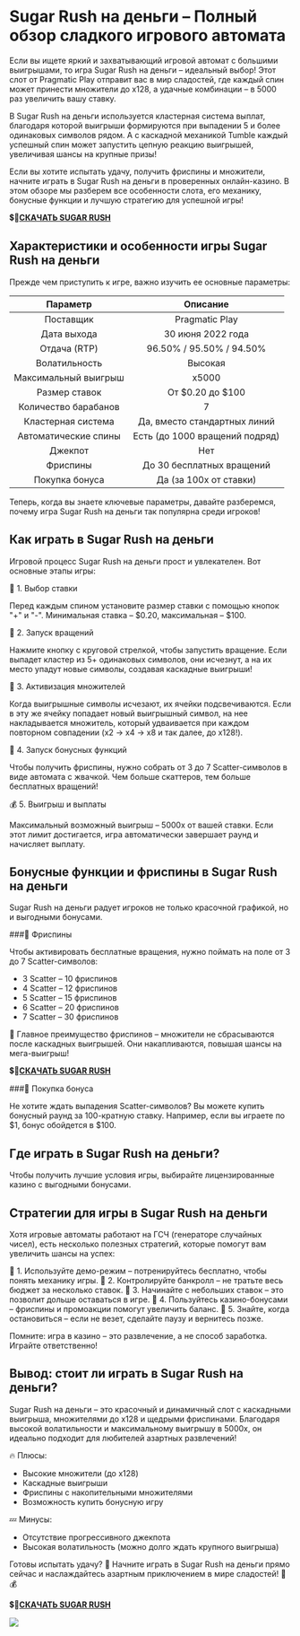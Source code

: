 # Sugar Rush на деньги – Полный обзор сладкого игрового автомата

Если вы ищете яркий и захватывающий игровой автомат с большими выигрышами, то игра Sugar Rush на деньги – идеальный выбор! Этот слот от Pragmatic Play отправит вас в мир сладостей, где каждый спин может принести множители до x128, а удачные комбинации – в 5000 раз увеличить вашу ставку.

В Sugar Rush на деньги используется кластерная система выплат, благодаря которой выигрыши формируются при выпадении 5 и более одинаковых символов рядом. А с каскадной механикой Tumble каждый успешный спин может запустить цепную реакцию выигрышей, увеличивая шансы на крупные призы!

Если вы хотите испытать удачу, получить фриспины и множители, начните играть в Sugar Rush на деньги в проверенных онлайн-казино. В этом обзоре мы разберем все особенности слота, его механику, бонусные функции и лучшую стратегию для успешной игры!

💲🎰[**СКАЧАТЬ SUGAR RUSH**](https://clck.ru/3FmEfx "**ИГРАТЬ В AVIATRIX**")

## Характеристики и особенности игры Sugar Rush на деньги

Прежде чем приступить к игре, важно изучить ее основные параметры:

|       Параметр       |            Описание            |
|:--------------------:|:------------------------------:|
|       Поставщик      |         Pragmatic Play         |
|      Дата выхода     |        30 июня 2022 года       |
|     Отдача (RTP)     |    96.50% / 95.50% / 94.50%    |
|     Волатильность    |             Высокая            |
| Максимальный выигрыш |              x5000             |
|     Размер ставок    |        От $0.20 до $100        |
| Количество барабанов |                7               |
|  Кластерная система  |  Да, вместо стандартных линий  |
| Автоматические спины | Есть (до 1000 вращений подряд) |
|        Джекпот       |               Нет              |
|       Фриспины       |    До 30 бесплатных вращений   |
|    Покупка бонуса    |     Да (за 100x от ставки)     |

Теперь, когда вы знаете ключевые параметры, давайте разберемся, почему игра Sugar Rush на деньги так популярна среди игроков!

## Как играть в Sugar Rush на деньги

Игровой процесс Sugar Rush на деньги прост и увлекателен. Вот основные этапы игры:

🎰 1. Выбор ставки

Перед каждым спином установите размер ставки с помощью кнопок "+" и "-". Минимальная ставка – $0.20, максимальная – $100.

🍭 2. Запуск вращений

Нажмите кнопку с круговой стрелкой, чтобы запустить вращение. Если выпадет кластер из 5+ одинаковых символов, они исчезнут, а на их место упадут новые символы, создавая каскадные выигрыши!

🍬 3. Активизация множителей

Когда выигрышные символы исчезают, их ячейки подсвечиваются. Если в эту же ячейку попадает новый выигрышный символ, на нее накладывается множитель, который удваивается при каждом повторном совпадении (x2 → x4 → x8 и так далее, до x128!).

🎡 4. Запуск бонусных функций

Чтобы получить фриспины, нужно собрать от 3 до 7 Scatter-символов в виде автомата с жвачкой. Чем больше скаттеров, тем больше бесплатных вращений!

💰 5. Выигрыш и выплаты

Максимальный возможный выигрыш – 5000x от вашей ставки. Если этот лимит достигается, игра автоматически завершает раунд и начисляет выплату.

## Бонусные функции и фриспины в Sugar Rush на деньги

Sugar Rush на деньги радует игроков не только красочной графикой, но и выгодными бонусами.

###🎁 Фриспины

Чтобы активировать бесплатные вращения, нужно поймать на поле от 3 до 7 Scatter-символов:

- 3 Scatter – 10 фриспинов
- 4 Scatter – 12 фриспинов
- 5 Scatter – 15 фриспинов
- 6 Scatter – 20 фриспинов
- 7 Scatter – 30 фриспинов

🎯 Главное преимущество фриспинов – множители не сбрасываются после каскадных выигрышей. Они накапливаются, повышая шансы на мега-выигрыш!

💲🎰[**СКАЧАТЬ SUGAR RUSH**](https://clck.ru/3FmEfx "**ИГРАТЬ В AVIATRIX**")

###🛒 Покупка бонуса

Не хотите ждать выпадения Scatter-символов? Вы можете купить бонусный раунд за 100-кратную ставку. Например, если вы играете по $1, бонус обойдется в $100.

## Где играть в Sugar Rush на деньги?

Чтобы получить лучшие условия игры, выбирайте лицензированные казино с выгодными бонусами.

## Стратегии для игры в Sugar Rush на деньги

Хотя игровые автоматы работают на ГСЧ (генераторе случайных чисел), есть несколько полезных стратегий, которые помогут вам увеличить шансы на успех:

🎯 1. Используйте демо-режим – потренируйтесь бесплатно, чтобы понять механику игры.
🎯 2. Контролируйте банкролл – не тратьте весь бюджет за несколько ставок.
🎯 3. Начинайте с небольших ставок – это позволит дольше оставаться в игре.
🎯 4. Пользуйтесь казино-бонусами – фриспины и промоакции помогут увеличить баланс.
🎯 5. Знайте, когда остановиться – если не везет, сделайте паузу и вернитесь позже.

Помните: игра в казино – это развлечение, а не способ заработка. Играйте ответственно!

## Вывод: стоит ли играть в Sugar Rush на деньги?

Sugar Rush на деньги – это красочный и динамичный слот с каскадными выигрыша, множителями до x128 и щедрыми фриспинами. Благодаря высокой волатильности и максимальному выигрышу в 5000x, он идеально подходит для любителей азартных развлечений!

🔥 Плюсы:

- Высокие множители (до x128)
- Каскадные выигрыши
- Фриспины с накопительными множителями
- Возможность купить бонусную игру

💤 Минусы:

- Отсутствие прогрессивного джекпота
- Высокая волатильность (можно долго ждать крупного выигрыша)

Готовы испытать удачу? 🎰 Начните играть в Sugar Rush на деньги прямо сейчас и наслаждайтесь азартным приключением в мире сладостей! 🍭💰

💲🎰[**СКАЧАТЬ SUGAR RUSH**](https://clck.ru/3FmEfx "**ИГРАТЬ В AVIATRIX**")

[![](https://i.ibb.co/nzygR9F/Sugar-Rush.jpg)](https://clck.ru/3FmEfx)
